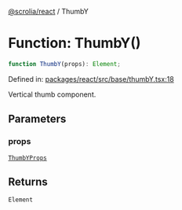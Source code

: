 [@scrolia/react](../README.md) / ThumbY

# Function: ThumbY()

```ts
function ThumbY(props): Element;
```

Defined in: [packages/react/src/base/thumbY.tsx:18](https://github.com/alpheusday/scrolia/blob/a1d15b8008e894d5dd6b0e61a1c2164d92ca7b98/packages/react/src/base/thumbY.tsx#L18)

Vertical thumb component.

## Parameters

### props

[`ThumbYProps`](../type-aliases/ThumbYProps.md)

## Returns

`Element`
